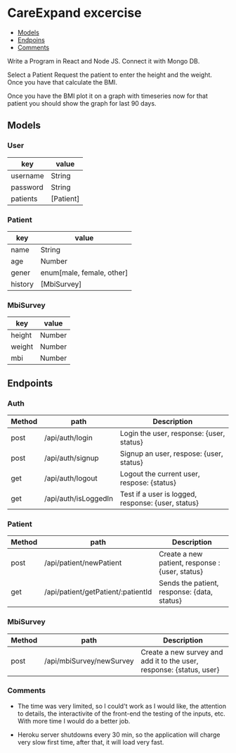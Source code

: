 # CareExpand excercise

* [Models](#models)
* [Endpoins](#endpoints)
* [Comments](#comments)


Write a Program in React and Node JS. Connect it with Mongo DB. 

Select a Patient
Request the patient to enter the height and the weight. 
Once you have that calculate the BMI. 

Once you have the BMI plot it on a graph with timeseries
now for that patient you should show the graph for last 90 days.


## Models <div id='models'/>

### User

| key      | value     |
| -------- | --------- |
| username | String    |
| password | String    |
| patients | [Patient] |

### Patient

| key     | value                     |
| ------- | ------------------------- |
| name    | String                    |
| age     | Number                    |
| gener   | enum[male, female, other] |
| history | [MbiSurvey]               |

### MbiSurvey

| key    | value  |
| ------ | ------ |
| height | Number |
| weight | Number |
| mbi    | Number |


## Endpoints

### Auth

 | Method | path                 | Description                                        |
 | ------ | -------------------- | -------------------------------------------------- |
 | post   | /api/auth/login      | Login the user, response: {user, status}           |
 | post   | /api/auth/signup     | Signup an user, respose: {user, status}            |
 | get    | /api/auth/logout     | Logout the current user, respose: {status}         |
 | get    | /api/auth/isLoggedIn | Test if a user is logged, response: {user, status} |

 ### Patient

| Method | path                               | Description                                     |
| ------ | ---------------------------------- | ----------------------------------------------- |
| post   | /api/patient/newPatient            | Create a new patient, response : {user, status} |
| get    | /api/patient/getPatient/:patientId | Sends the patient, response: {data, status}     |

 ### MbiSurvey

 | Method | path                     | Description                                                          |
 | ------ | ------------------------ | -------------------------------------------------------------------- |
 | post   | /api/mbiSurvey/newSurvey | Create a new survey and add it to the user, response: {status, user} |


 ### Comments <div id='comments'>

 * The time was very limited, so I could't work as I would like, the attention to details, the interactivite of the front-end the testing of the inputs, etc. With more time I would do a better job. 

 * Heroku server shutdowns every 30 min, so the application will charge very slow first time, after that, it will load very fast.